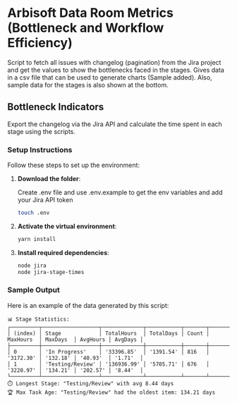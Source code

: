 # Arbisoft Data Room Metrics (Bottleneck and Workflow Efficiency)

Script to fetch all issues with changelog (pagination) from the Jira project and get the values to show the bottlenecks faced in the stages. Gives data in a csv file that can be used to generate charts (Sample added). Also, sample data for the stages is also shown at the bottom.

## Bottleneck Indicators

Export the changelog via the Jira API and calculate the time spent in each stage using the scripts.

### Setup Instructions

Follow these steps to set up the environment:

1. **Download the folder**:

   Create .env file and use .env.example to get the env variables and add your Jira API token

   ```bash
   touch .env
   ```

2. **Activate the virtual environment**:

   ```bash
   yarn install
   ```

3. **Install required dependencies**:

   ```bash
   node jira
   node jira-stage-times
   ```

### Sample Output

Here is an example of the data generated by this script:

```
📊 Stage Statistics:
┌─────────┬──────────────────┬─────────────┬───────────┬───────┬───────────┬──────────┬──────────┬─────────┐
│ (index) │ Stage            │ TotalHours  │ TotalDays │ Count │ MaxHours  │ MaxDays  │ AvgHours │ AvgDays │
├─────────┼──────────────────┼─────────────┼───────────┼───────┼───────────┼──────────┼──────────┼─────────┤
│ 0       │ 'In Progress'    │ '33396.85'  │ '1391.54' │ 816   │ '3172.30' │ '132.18' │ '40.93'  │ '1.71'  │
│ 1       │ 'Testing/Review' │ '136936.99' │ '5705.71' │ 676   │ '3220.97' │ '134.21' │ '202.57' │ '8.44'  │
└─────────┴──────────────────┴─────────────┴───────────┴───────┴───────────┴──────────┴──────────┴─────────┘
⏱️ Longest Stage: "Testing/Review" with avg 8.44 days
🏆 Max Task Age: "Testing/Review" had the oldest item: 134.21 days
```
